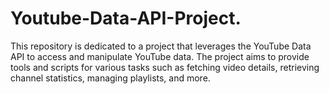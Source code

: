 # Youtube-Data-API-Project.
This repository is dedicated to a project that leverages the YouTube Data API to access and manipulate YouTube data. The project aims to provide tools and scripts for various tasks such as fetching video details, retrieving channel statistics, managing playlists, and more.
